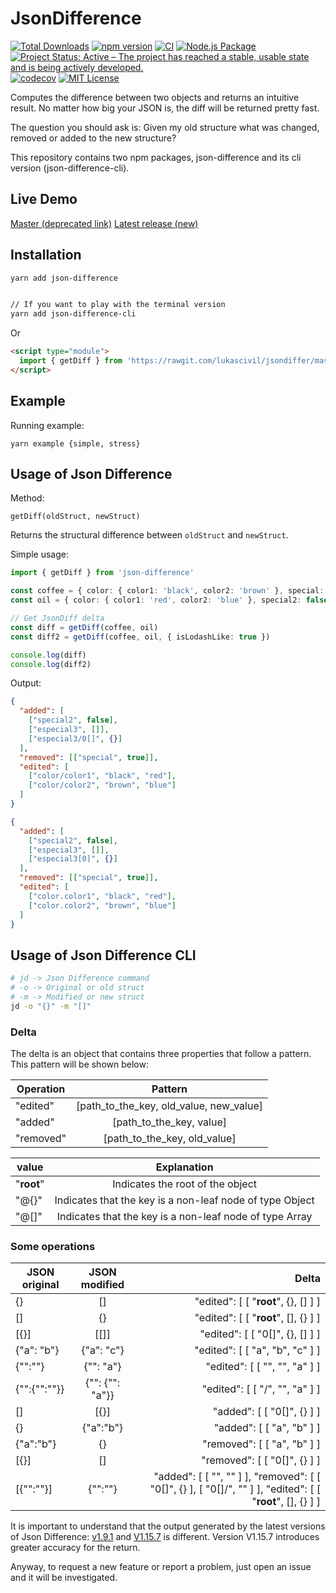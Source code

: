 # JsonDifference

[![Total Downloads](https://img.shields.io/npm/dt/json-difference.svg)](https://img.shields.io/npm/dt/json-difference.svg)
[![npm version](http://img.shields.io/npm/v/json-difference.svg?style=flat)](https://www.npmjs.com/package/json-difference 'View this project on npm')
[![CI](https://github.com/lukascivil/jsondiffer/actions/workflows/main.yml/badge.svg)](https://github.com/lukascivil/jsondiffer/actions/workflows/main.yml)
[![Node.js Package](https://github.com/lukascivil/jsondiffer/actions/workflows/npm-publish-github-packages.yml/badge.svg)](https://github.com/lukascivil/jsondiffer/actions/workflows/npm-publish-github-packages.yml)
[![Project Status: Active – The project has reached a stable, usable state and is being actively developed.](https://www.repostatus.org/badges/latest/active.svg)](https://www.repostatus.org/#active)
[![codecov](https://codecov.io/gh/lukascivil/json-difference/branch/master/graph/badge.svg?token=um2lc3uRKd)](https://codecov.io/gh/lukascivil/json-difference)
[![MIT License](https://img.shields.io/npm/l/deep-object-diff.svg?style=flat)](https://github.com/lukascivil/jsondiffer/blob/master/LICENSE)

Computes the difference between two objects and returns an intuitive result. No matter how big your JSON is, the diff will be returned pretty fast.

The question you should ask is: Given my old structure what was changed, removed or added to the new structure?

This repository contains two npm packages, json-difference and its cli version (json-difference-cli).

## Live Demo

[Master (deprecated link)](http://jsondifference.lukascivil.com.br)
[Latest release (new)](https://lukascivil.github.io/json-difference/)

## Installation

```sh
yarn add json-difference


// If you want to play with the terminal version
yarn add json-difference-cli
```

Or

```html
<script type="module">
  import { getDiff } from 'https://rawgit.com/lukascivil/jsondiffer/master/dist.browser/json-difference.mjs'
</script>
```

## Example

Running example:

`yarn example {simple, stress}`



## Usage of Json Difference

Method:

`getDiff(oldStruct, newStruct)`

Returns the structural difference between `oldStruct` and `newStruct`.

Simple usage:

```ts
import { getDiff } from 'json-difference'

const coffee = { color: { color1: 'black', color2: 'brown' }, special: true }
const oil = { color: { color1: 'red', color2: 'blue' }, special2: false, especial3: [{}] }

// Get JsonDiff delta
const diff = getDiff(coffee, oil)
const diff2 = getDiff(coffee, oil, { isLodashLike: true })

console.log(diff)
console.log(diff2)
```

Output:

```json
{
  "added": [
    ["special2", false],
    ["especial3", []],
    ["especial3/0[]", {}]
  ],
  "removed": [["special", true]],
  "edited": [
    ["color/color1", "black", "red"],
    ["color/color2", "brown", "blue"]
  ]
}
```

```json
{
  "added": [
    ["special2", false],
    ["especial3", []],
    ["especial3[0]", {}]
  ],
  "removed": [["special", true]],
  "edited": [
    ["color.color1", "black", "red"],
    ["color.color2", "brown", "blue"]
  ]
}
```

## Usage of Json Difference CLI
```sh
# jd -> Json Difference command
# -o -> Original or old struct
# -m -> Modified or new struct
jd -o "{}" -m "[]"
```

### Delta
The delta is an object that contains three properties that follow a pattern. This pattern will be shown below:

| Operation     |  Pattern                                 |
| ------------- |:----------------------------------------:|
| "edited"      | [path_to_the_key, old_value, new_value]  |
| "added"       | [path_to_the_key, value]                 |
| "removed"     | [path_to_the_key, old_value]             |

| value        |  Explanation                                               |
| ------------ |:----------------------------------------------------------:|
| "__root__"   | Indicates the root of the object                           |
| "@{}"        | Indicates that the key is a non-leaf node of type Object   |
| "@[]"        | Indicates that the key is a non-leaf node of type Array    |


### Some operations

| JSON original |  JSON modified  | Delta                                |
| ------------- |:---------------:| ------------------------------------:|
| {}            | []              | "edited": [ [ "__root__", {}, [] ] ] |
| []            | {}              | "edited": [ [ "__root__", [], {} ] ] |
| [{}]          | [[]]            | "edited": [ [ "0[]", {}, [] ] ]      |
| {"a": "b"}    | {"a": "c"}      | "edited": [ [ "a", "b", "c" ] ]      |
| {"":""}       | {"": "a"}       | "edited": [ [ "", "", "a" ] ]        |
| {"":{"":""}}  | {"": {"": "a"}} | "edited": [ [ "/", "", "a" ] ]       |
| []            | [{}]            | "added": [ [ "0[]", {} ] ]           |
| {}            | {"a":"b"}       | "added": [ [ "a", "b" ] ]            |
| {"a":"b"}     | {}              | "removed": [ [ "a", "b" ] ]          |
| [{}]          | []              | "removed": [ [ "0[]", {} ] ]         |
| [{"":""}]     | {"":""}         | "added": [ [ "", "" ] ], "removed": [ [ "0[]", {} ], [ "0[]/", "" ] ], "edited": [ [ "__root__", [], {} ] ]      |

It is important to understand that the output generated by the latest versions of Json Difference: [v1.9.1](https://github.com/lukascivil/json-difference/releases/tag/1.9.1) and [V1.15.7](https://github.com/lukascivil/json-difference/releases/tag/json-difference-1.15.7) is different. Version V1.15.7 introduces greater accuracy for the return.

Anyway, to request a new feature or report a problem, just open an issue and it will be investigated.